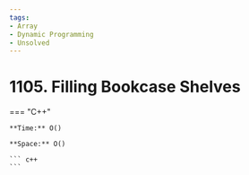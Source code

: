 ```yaml
---
tags:
- Array
- Dynamic Programming
- Unsolved
---
```



# 1105. Filling Bookcase Shelves

=== "C++"

    **Time:** O()

    **Space:** O()

    ``` c++
    ```